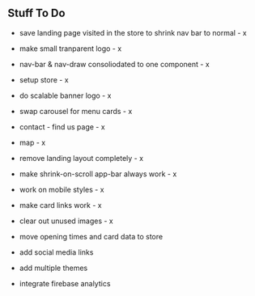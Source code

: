 
## Stuff To Do

- save landing page visited in the store to shrink nav bar to normal - x
- make small tranparent logo - x
- nav-bar & nav-draw consoliodated to one component - x
- setup store - x
- do scalable banner logo - x
- swap carousel for menu cards - x
- contact - find us page - x
- map - x
- remove landing layout completely - x
- make shrink-on-scroll app-bar always work - x
- work on mobile styles - x
- make card links work - x
- clear out unused images - x

- move opening times and card data to store
- add social media links
- add multiple themes

- integrate firebase analytics
